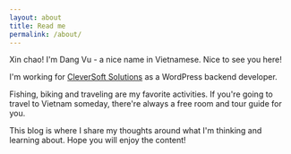 ```yaml
---
layout: about
title: Read me
permalink: /about/
---
```

Xin chao! I'm Dang Vu - a nice name in Vietnamese. Nice to see you here!

I'm working for [CleverSoft Solutions](http://cleversoft.co) as a WordPress backend developer.

Fishing, biking and traveling are my favorite activities. If you're going to travel to Vietnam someday, there're always a free room and tour guide for you.

This blog is where I share my thoughts around what I'm thinking and learning about. Hope you will enjoy the content!
